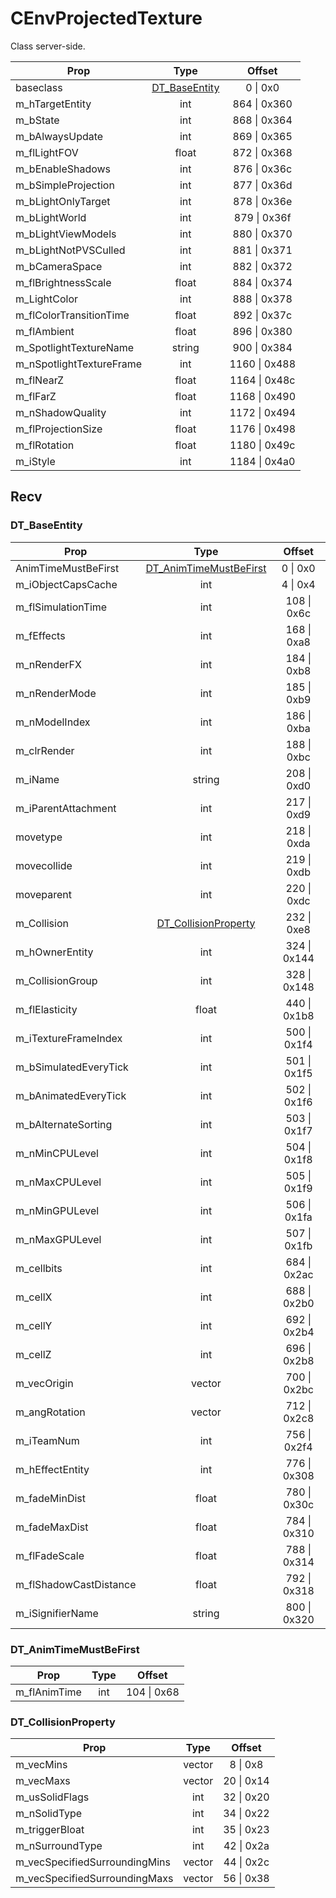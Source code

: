 # CEnvProjectedTexture
Class server-side.

|Prop|Type|Offset|
|---|:-:|:-:|
|baseclass|[DT_BaseEntity](#DT_BaseEntity)|0 \| 0x0|
|m_hTargetEntity|int|864 \| 0x360|
|m_bState|int|868 \| 0x364|
|m_bAlwaysUpdate|int|869 \| 0x365|
|m_flLightFOV|float|872 \| 0x368|
|m_bEnableShadows|int|876 \| 0x36c|
|m_bSimpleProjection|int|877 \| 0x36d|
|m_bLightOnlyTarget|int|878 \| 0x36e|
|m_bLightWorld|int|879 \| 0x36f|
|m_bLightViewModels|int|880 \| 0x370|
|m_bLightNotPVSCulled|int|881 \| 0x371|
|m_bCameraSpace|int|882 \| 0x372|
|m_flBrightnessScale|float|884 \| 0x374|
|m_LightColor|int|888 \| 0x378|
|m_flColorTransitionTime|float|892 \| 0x37c|
|m_flAmbient|float|896 \| 0x380|
|m_SpotlightTextureName|string|900 \| 0x384|
|m_nSpotlightTextureFrame|int|1160 \| 0x488|
|m_flNearZ|float|1164 \| 0x48c|
|m_flFarZ|float|1168 \| 0x490|
|m_nShadowQuality|int|1172 \| 0x494|
|m_flProjectionSize|float|1176 \| 0x498|
|m_flRotation|float|1180 \| 0x49c|
|m_iStyle|int|1184 \| 0x4a0|

## Recv

### DT_BaseEntity

|Prop|Type|Offset|
|---|:-:|:-:|
|AnimTimeMustBeFirst|[DT_AnimTimeMustBeFirst](#DT_AnimTimeMustBeFirst)|0 \| 0x0|
|m_iObjectCapsCache|int|4 \| 0x4|
|m_flSimulationTime|int|108 \| 0x6c|
|m_fEffects|int|168 \| 0xa8|
|m_nRenderFX|int|184 \| 0xb8|
|m_nRenderMode|int|185 \| 0xb9|
|m_nModelIndex|int|186 \| 0xba|
|m_clrRender|int|188 \| 0xbc|
|m_iName|string|208 \| 0xd0|
|m_iParentAttachment|int|217 \| 0xd9|
|movetype|int|218 \| 0xda|
|movecollide|int|219 \| 0xdb|
|moveparent|int|220 \| 0xdc|
|m_Collision|[DT_CollisionProperty](#DT_CollisionProperty)|232 \| 0xe8|
|m_hOwnerEntity|int|324 \| 0x144|
|m_CollisionGroup|int|328 \| 0x148|
|m_flElasticity|float|440 \| 0x1b8|
|m_iTextureFrameIndex|int|500 \| 0x1f4|
|m_bSimulatedEveryTick|int|501 \| 0x1f5|
|m_bAnimatedEveryTick|int|502 \| 0x1f6|
|m_bAlternateSorting|int|503 \| 0x1f7|
|m_nMinCPULevel|int|504 \| 0x1f8|
|m_nMaxCPULevel|int|505 \| 0x1f9|
|m_nMinGPULevel|int|506 \| 0x1fa|
|m_nMaxGPULevel|int|507 \| 0x1fb|
|m_cellbits|int|684 \| 0x2ac|
|m_cellX|int|688 \| 0x2b0|
|m_cellY|int|692 \| 0x2b4|
|m_cellZ|int|696 \| 0x2b8|
|m_vecOrigin|vector|700 \| 0x2bc|
|m_angRotation|vector|712 \| 0x2c8|
|m_iTeamNum|int|756 \| 0x2f4|
|m_hEffectEntity|int|776 \| 0x308|
|m_fadeMinDist|float|780 \| 0x30c|
|m_fadeMaxDist|float|784 \| 0x310|
|m_flFadeScale|float|788 \| 0x314|
|m_flShadowCastDistance|float|792 \| 0x318|
|m_iSignifierName|string|800 \| 0x320|

### DT_AnimTimeMustBeFirst

|Prop|Type|Offset|
|---|:-:|:-:|
|m_flAnimTime|int|104 \| 0x68|

### DT_CollisionProperty

|Prop|Type|Offset|
|---|:-:|:-:|
|m_vecMins|vector|8 \| 0x8|
|m_vecMaxs|vector|20 \| 0x14|
|m_usSolidFlags|int|32 \| 0x20|
|m_nSolidType|int|34 \| 0x22|
|m_triggerBloat|int|35 \| 0x23|
|m_nSurroundType|int|42 \| 0x2a|
|m_vecSpecifiedSurroundingMins|vector|44 \| 0x2c|
|m_vecSpecifiedSurroundingMaxs|vector|56 \| 0x38|
